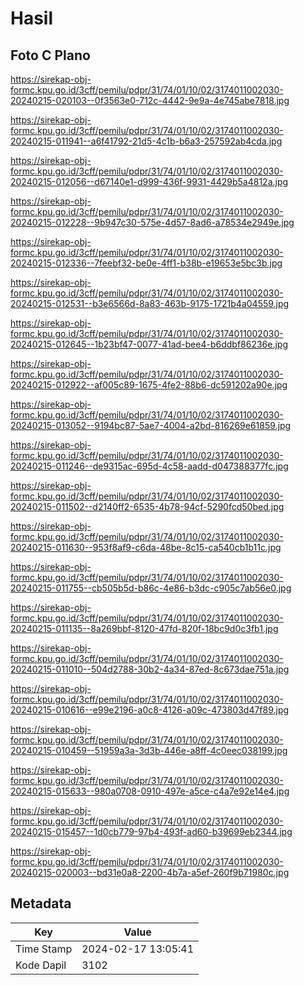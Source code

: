 # Hasil

## Foto C Plano

https://sirekap-obj-formc.kpu.go.id/3cff/pemilu/pdpr/31/74/01/10/02/3174011002030-20240215-020103--0f3563e0-712c-4442-9e9a-4e745abe7818.jpg

https://sirekap-obj-formc.kpu.go.id/3cff/pemilu/pdpr/31/74/01/10/02/3174011002030-20240215-011941--a6f41792-21d5-4c1b-b6a3-257592ab4cda.jpg

https://sirekap-obj-formc.kpu.go.id/3cff/pemilu/pdpr/31/74/01/10/02/3174011002030-20240215-012056--d67140e1-d999-436f-9931-4429b5a4812a.jpg

https://sirekap-obj-formc.kpu.go.id/3cff/pemilu/pdpr/31/74/01/10/02/3174011002030-20240215-012228--9b947c30-575e-4d57-8ad6-a78534e2949e.jpg

https://sirekap-obj-formc.kpu.go.id/3cff/pemilu/pdpr/31/74/01/10/02/3174011002030-20240215-012336--7feebf32-be0e-4ff1-b38b-e19653e5bc3b.jpg

https://sirekap-obj-formc.kpu.go.id/3cff/pemilu/pdpr/31/74/01/10/02/3174011002030-20240215-012531--b3e6566d-8a83-463b-9175-1721b4a04559.jpg

https://sirekap-obj-formc.kpu.go.id/3cff/pemilu/pdpr/31/74/01/10/02/3174011002030-20240215-012645--1b23bf47-0077-41ad-bee4-b6ddbf86236e.jpg

https://sirekap-obj-formc.kpu.go.id/3cff/pemilu/pdpr/31/74/01/10/02/3174011002030-20240215-012922--af005c89-1675-4fe2-88b6-dc591202a90e.jpg

https://sirekap-obj-formc.kpu.go.id/3cff/pemilu/pdpr/31/74/01/10/02/3174011002030-20240215-013052--9194bc87-5ae7-4004-a2bd-816269e61859.jpg

https://sirekap-obj-formc.kpu.go.id/3cff/pemilu/pdpr/31/74/01/10/02/3174011002030-20240215-011246--de9315ac-695d-4c58-aadd-d047388377fc.jpg

https://sirekap-obj-formc.kpu.go.id/3cff/pemilu/pdpr/31/74/01/10/02/3174011002030-20240215-011502--d2140ff2-6535-4b78-94cf-5290fcd50bed.jpg

https://sirekap-obj-formc.kpu.go.id/3cff/pemilu/pdpr/31/74/01/10/02/3174011002030-20240215-011630--953f8af9-c6da-48be-8c15-ca540cb1b11c.jpg

https://sirekap-obj-formc.kpu.go.id/3cff/pemilu/pdpr/31/74/01/10/02/3174011002030-20240215-011755--cb505b5d-b86c-4e86-b3dc-c905c7ab56e0.jpg

https://sirekap-obj-formc.kpu.go.id/3cff/pemilu/pdpr/31/74/01/10/02/3174011002030-20240215-011135--8a269bbf-8120-47fd-820f-18bc9d0c3fb1.jpg

https://sirekap-obj-formc.kpu.go.id/3cff/pemilu/pdpr/31/74/01/10/02/3174011002030-20240215-011010--504d2788-30b2-4a34-87ed-8c673dae751a.jpg

https://sirekap-obj-formc.kpu.go.id/3cff/pemilu/pdpr/31/74/01/10/02/3174011002030-20240215-010616--e99e2196-a0c8-4126-a09c-473803d47f89.jpg

https://sirekap-obj-formc.kpu.go.id/3cff/pemilu/pdpr/31/74/01/10/02/3174011002030-20240215-010459--51959a3a-3d3b-446e-a8ff-4c0eec038199.jpg

https://sirekap-obj-formc.kpu.go.id/3cff/pemilu/pdpr/31/74/01/10/02/3174011002030-20240215-015633--980a0708-0910-497e-a5ce-c4a7e92e14e4.jpg

https://sirekap-obj-formc.kpu.go.id/3cff/pemilu/pdpr/31/74/01/10/02/3174011002030-20240215-015457--1d0cb779-97b4-493f-ad60-b39699eb2344.jpg

https://sirekap-obj-formc.kpu.go.id/3cff/pemilu/pdpr/31/74/01/10/02/3174011002030-20240215-020003--bd31e0a8-2200-4b7a-a5ef-260f9b71980c.jpg


## Metadata

| Key        | Value               |
| ---------- | ------------------- |
| Time Stamp | 2024-02-17 13:05:41 |
| Kode Dapil | 3102                |



